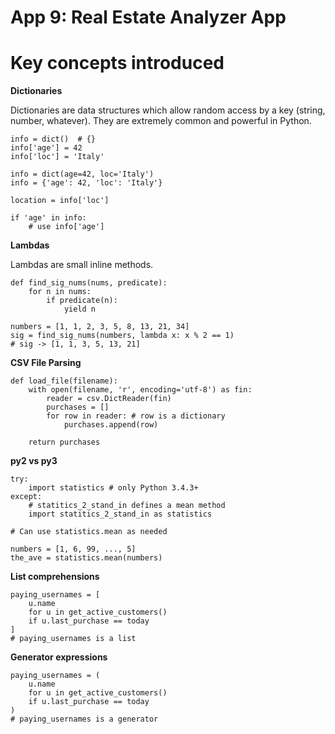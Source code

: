 # App 9: Real Estate Analyzer App

Key concepts introduced
=================

**Dictionaries**

Dictionaries are data structures which allow random access by a key (string, number, whatever). They are extremely common and powerful in Python.

    info = dict()  # {}
    info['age'] = 42
    info['loc'] = 'Italy'

    info = dict(age=42, loc='Italy')
    info = {'age': 42, 'loc': 'Italy'}

    location = info['loc']

    if 'age' in info: 
        # use info['age']

**Lambdas**

Lambdas are small inline methods.

    def find_sig_nums(nums, predicate):
        for n in nums:
            if predicate(n):
                yield n

    numbers = [1, 1, 2, 3, 5, 8, 13, 21, 34]
    sig = find_sig_nums(numbers, lambda x: x % 2 == 1)
    # sig -> [1, 1, 3, 5, 13, 21]

**CSV File Parsing**

    def load_file(filename):
        with open(filename, 'r', encoding='utf-8') as fin:
            reader = csv.DictReader(fin)
            purchases = []
            for row in reader: # row is a dictionary
                purchases.append(row)

        return purchases


**py2 vs py3**

    try:
        import statistics # only Python 3.4.3+
    except:
        # statitics_2_stand_in defines a mean method
        import statitics_2_stand_in as statistics

    # Can use statistics.mean as needed
    
    numbers = [1, 6, 99, ..., 5]
    the_ave = statistics.mean(numbers)

**List comprehensions**

    paying_usernames = [
        u.name
        for u in get_active_customers()
        if u.last_purchase == today
    ]
    # paying_usernames is a list

**Generator expressions**

    paying_usernames = (
        u.name
        for u in get_active_customers()
        if u.last_purchase == today
    )
    # paying_usernames is a generator


